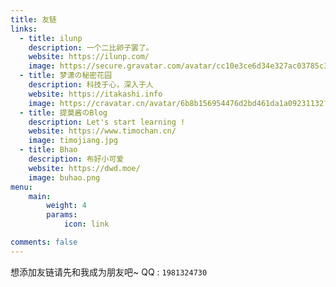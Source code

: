 ```yaml
---
title: 友链
links:
  - title: ilunp
    description: 一个二比卵子罢了。
    website: https://ilunp.com/
    image: https://secure.gravatar.com/avatar/cc10e3ce6d34e327ac03785c3e612faf?s=128&r=G
  - title: 梦潇の秘密花园
    description: 科技于心，深入于人
    website: https://itakashi.info
    image: https://cravatar.cn/avatar/6b8b156954476d2bd461da1a09231132?s=256&d=mm&r=g
  - title: 提莫酱のBlog
    description: Let's start learning !
    website: https://www.timochan.cn/
    image: timojiang.jpg
  - title: Bhao
    description: 布好小可爱
    website: https://dwd.moe/
    image: buhao.png
menu:
    main: 
        weight: 4
        params:
            icon: link

comments: false
---
```


想添加友链请先和我成为朋友吧~ QQ : `1981324730`